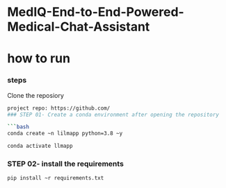 # MedIQ-End-to-End-Powered-Medical-Chat-Assistant

# how to run
### steps

Clone the reposiory

```bash
project repo: https://github.com/
### STEP 01- Create a conda environment after opening the repository

```bash
conda create ~n lilmapp python=3.8 ~y
```
```bash
conda activate llmapp
```

### STEP 02- install the requirements
```bash
pip install ~r requirements.txt
```
